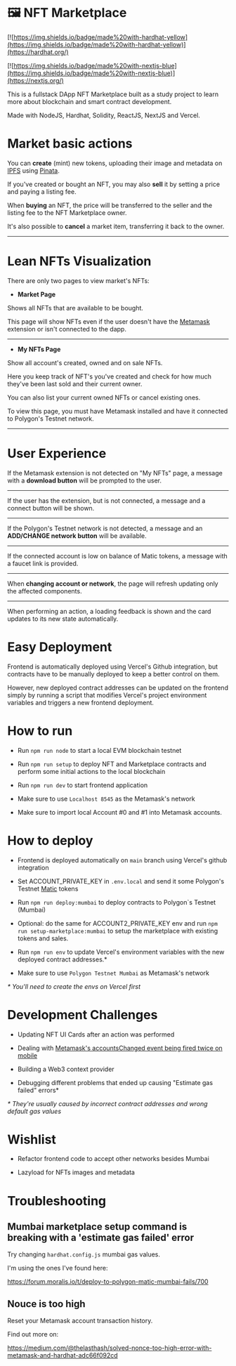 
# 🖼️ NFT Marketplace

  

[![https://img.shields.io/badge/made%20with-hardhat-yellow](https://img.shields.io/badge/made%20with-hardhat-yellow)](https://hardhat.org/)

[![https://img.shields.io/badge/made%20with-nextjs-blue](https://img.shields.io/badge/made%20with-nextjs-blue)](https://nextjs.org/)

  

This is a fullstack DApp NFT Marketplace built as a study project to learn more about blockchain and smart contract development.

Made with NodeJS, Hardhat, Solidity, ReactJS, NextJS and Vercel.

  

# Market basic actions

  

You can **create** (mint) new tokens, uploading their image and metadata on [IPFS](https://ipfs.io/) using [Pinata](https://www.pinata.cloud/).

If you've created or bought an NFT, you may also **sell** it by setting a price and paying a listing fee.

When **buying** an NFT, the price will be transferred to the seller and the listing fee to the NFT Marketplace owner.

It's also possible to **cancel** a market item, transferring it back to the owner.

  

---

  

# Lean NFTs Visualization

  

There are only two pages to view market's NFTs:

  

-  **Market Page**

  

Shows all NFTs that are available to be bought.

This page will show NFTs even if the user doesn't have the [Metamask](https://metamask.io/) extension or isn't connected to the dapp.


  

---

  

-  **My NFTs Page**

  

Show all account's created, owned and on sale NFTs.

Here you keep track of NFT's you've created and check for how much they've been last sold and their current owner.

You can also list your current owned NFTs or cancel existing ones.

To view this page, you must have Metamask installed and have it connected to Polygon's Testnet network.

---

# User Experience

  

If the Metamask extension is not detected on "My NFTs" page, a message with a **download button** will be prompted to the user.

  
---

  

If the user has the extension, but is not connected, a message and a connect button will be shown.
 
---

If the Polygon's Testnet network is not detected, a message and an **ADD/CHANGE network button** will be available.



  

---

  

If the connected account is low on balance of Matic tokens, a message with a faucet link is provided.

---

When **changing account or network**, the page will refresh updating only the affected components.
 
--- 

When performing an action, a loading feedback is shown and the card updates to its new state automatically.  

# Easy Deployment

  

Frontend is automatically deployed using Vercel's Github integration, but contracts have to be manually deployed to keep a better control on them.

However, new deployed contract addresses can be updated on the frontend simply by running a script that modifies Vercel's project environment variables and triggers a new frontend deployment.

  

# How to run


- Run `npm run node` to start a local EVM blockchain testnet

- Run `npm run setup` to deploy NFT and Marketplace contracts and perform some initial actions to the local blockchain

- Run `npm run dev` to start frontend application

- Make sure to use `Localhost 8545` as the Metamask's network

- Make sure to import local Account #0 and #1 into Metamask accounts.

  

# How to deploy

  

- Frontend is deployed automatically on `main` branch using Vercel's github integration

- Set ACCOUNT_PRIVATE_KEY in `.env.local` and send it some Polygon's Testnet [Matic](https://faucet.polygon.technology/) tokens

- Run `npm run deploy:mumbai` to deploy contracts to Polygon`s Testnet (Mumbai)

- Optional: do the same for ACCOUNT2_PRIVATE_KEY env and run `npm run setup-marketplace:mumbai` to setup the marketplace with existing tokens and sales.

- Run `npm run env` to update Vercel's environment variables with the new deployed contract addresses.\*

- Make sure to use `Polygon Testnet Mumbai` as Metamask's network

  

_\* You'll need to create the envs on Vercel first_

  

# Development Challenges

- Updating NFT UI Cards after an action was performed

- Dealing with [Metamask's accountsChanged event being fired twice on mobile](https://github.com/MetaMask/metamask-mobile/issues/2162)

- Building a Web3 context provider

- Debugging different problems that ended up causing "Estimate gas failed" errors\*

_\* They're usually caused by incorrect contract addresses and wrong default gas values_

  

# Wishlist

  

- Refactor frontend code to accept other networks besides Mumbai

- Lazyload for NFTs images and metadata


  

# Troubleshooting

  

## Mumbai marketplace setup command is breaking with a 'estimate gas failed' error

  

Try changing `hardhat.config.js` mumbai gas values.

I'm using the ones I've found here:

https://forum.moralis.io/t/deploy-to-polygon-matic-mumbai-fails/700

  

## Nouce is too high

  

Reset your Metamask account transaction history.

Find out more on:

https://medium.com/@thelasthash/solved-nonce-too-high-error-with-metamask-and-hardhat-adc66f092cd

 